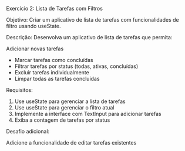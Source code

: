 Exercício 2: Lista de Tarefas com Filtros

Objetivo: Criar um aplicativo de lista de tarefas com funcionalidades de filtro usando useState.

Descrição:
Desenvolva um aplicativo de lista de tarefas que permita:

Adicionar novas tarefas
* Marcar tarefas como concluídas
* Filtrar tarefas por status (todas, ativas, concluídas)
* Excluir tarefas individualmente
* Limpar todas as tarefas concluídas

Requisitos:

1. Use useState para gerenciar a lista de tarefas
2. Use useState para gerenciar o filtro atual
3. Implemente a interface com TextInput para adicionar tarefas
4. Exiba a contagem de tarefas por status

Desafio adicional:

Adicione a funcionalidade de editar tarefas existentes